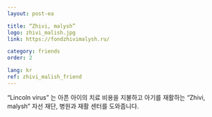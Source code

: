 ```yaml
---
layout: post-ea

title: “Zhivi, malysh”
logo: zhivi_malish.jpg
link: https://fondzhivimalysh.ru/

category: friends
order: 2

lang: kr
ref: zhivi_malish_friend
---
```


“Lincoln virus” 는 아픈 아이의 치료 비용을 지불하고 아기를 재활하는 “Zhivi, malysh” 자선 재단, 병원과 재활 센터를 도와줍니다.  
